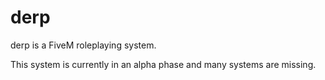 # derp
derp is a FiveM roleplaying system. 

This system is currently in an alpha phase and many systems are missing. 
